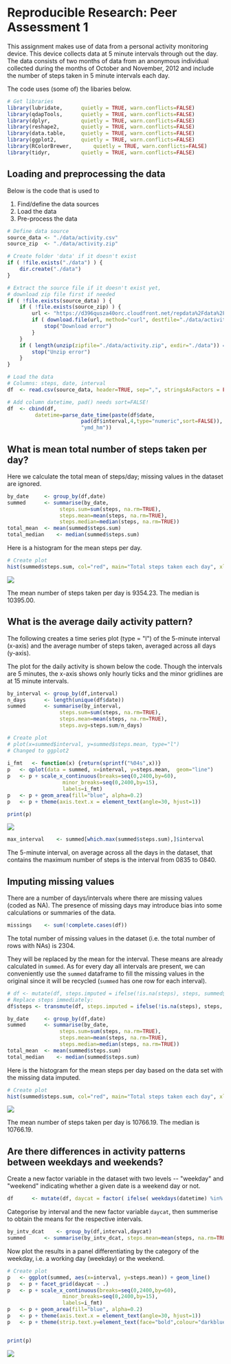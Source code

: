 # Reproducible Research: Peer Assessment 1
  

This assignment makes use of data from a personal activity monitoring device. This device collects data at 5 minute
intervals through out the day. The data consists of two months of data from an anonymous individual collected 
during the months of October and November, 2012 and include the number of steps taken in 5 minute intervals each day.  

The code uses (some of) the libaries below.


```r
# Get libraries
library(lubridate,		quietly = TRUE, warn.conflicts=FALSE)
library(qdapTools,		quietly = TRUE, warn.conflicts=FALSE)
library(dplyr,			quietly = TRUE, warn.conflicts=FALSE)
library(reshape2,		quietly = TRUE, warn.conflicts=FALSE)
library(data.table,		quietly = TRUE, warn.conflicts=FALSE)
library(ggplot2,		quietly = TRUE, warn.conflicts=FALSE)
library(RColorBrewer,		quietly = TRUE, warn.conflicts=FALSE)
library(tidyr,			quietly = TRUE, warn.conflicts=FALSE)
```


## Loading and preprocessing the data

Below is the code that is used to

1. Find/define the data sources
1. Load the data
1. Pre-process the data



```r
# Define data source
source_data	<- "./data/activity.csv"
source_zip	<- "./data/activity.zip"

# Create folder 'data' if it doesn't exist
if ( !file.exists("./data") ) {
	dir.create("./data")
}

# Extract the source file if it doesn't exist yet,
# download zip file first if needed
if ( !file.exists(source_data) ) {
	if ( !file.exists(source_zip) ) {
		url	<- "https://d396qusza40orc.cloudfront.net/repdata%2Fdata%2Factivity.zip"
		if ( download.file(url, method="curl", destfile="./data/activity.zip") > 0 ) {
			stop("Download error")
		}
	}
	if ( length(unzip(zipfile="./data/activity.zip", exdir="./data")) == 0 ) {
		stop("Unzip error")
	}
}
```


```r
# Load the data
# Columns: steps, date, interval
df	<- read.csv(source_data, header=TRUE, sep=",", stringsAsFactors = FALSE)

# Add column datetime, pad() needs sort=FALSE!
df	<- cbind(df,
		 datetime=parse_date_time(paste(df$date,
						pad(df$interval,4,type="numeric",sort=FALSE)),
						"ymd_hm"))
```

   


## What is mean total number of steps taken per day?
Here we calculate the total mean of steps/day; missing values in the dataset are ignored.


```r
by_date		<- group_by(df,date)
summed		<- summarise(by_date,
			     steps.sum=sum(steps, na.rm=TRUE),
			     steps.mean=mean(steps, na.rm=TRUE),
			     steps.median=median(steps, na.rm=TRUE))
total_mean	<- mean(summed$steps.sum)
total_median	<- median(summed$steps.sum)
```

Here is a histogram for the mean steps per day.

```r
# Create plot
hist(summed$steps.sum, col="red", main="Total steps taken each day", xlab="# steps")
```

![](PA1_template_files/figure-html/hist-1.png) 

The mean number of steps taken per day is 9354.23. The median is 10395.00.   
   


## What is the average daily activity pattern?
The following creates a time series plot (type = "l") of the 5-minute interval (x-axis) and the
average number of steps taken, averaged across all days (y-axis).  
  
The plot for the daily activity is shown below the code. Though the intervals are 5 minutes, the x-axis shows only hourly ticks 
and the minor gridlines are at 15 minute intervals. 
    

```r
by_interval	<- group_by(df,interval)
n_days		<- length(unique(df$date))
summed		<- summarise(by_interval,
			     steps.sum=sum(steps, na.rm=TRUE),
			     steps.mean=mean(steps, na.rm=TRUE),
			     steps.avg=steps.sum/n_days)
```
  
    

```r
# Create plot
# plot(x=summed$interval, y=summed$steps.mean, type="l")
# Changed to ggplot2 
				  
i_fmt	<- function(x) {return(sprintf("%04s",x))} 
p	<- qplot(data = summed, x=interval, y=steps.mean,  geom="line")
p	<- p + scale_x_continuous(breaks=seq(0,2400,by=60),
				  minor_breaks=seq(0,2400,by=15),
				  labels=i_fmt)
p	<- p + geom_area(fill="blue", alpha=0.2)
p	<- p + theme(axis.text.x = element_text(angle=30, hjust=1))

print(p)
```

![](PA1_template_files/figure-html/plot-1.png) 

```r
max_interval	<- summed[which.max(summed$steps.sum),]$interval
```

The 5-minute interval, on average across all the days in the dataset, that contains the maximum number
of steps is the interval from 0835 to 0840.


## Imputing missing values
There are a number of days/intervals where there are missing values (coded as NA). The presence of missing days
may introduce bias into some calculations or summaries of the data.


```r
missings	<- sum(!complete.cases(df))
```

The total number of missing values in the dataset (i.e. the total number of rows with NAs) is 2304.

They will be replaced by the mean for the interval. These means are already calculated in `summed`.  As for
every day all intervals are present, we can conveniently use the `summed` dataframe to fill the missing values
in the original since it will be recycled (`summed` has one row for each interval).


```r
# df <- mutate(df, steps.imputed = ifelse(!is.na(steps), steps, summed$steps.mean))
# Replace steps immediately:
df$steps <- transmute(df, steps.imputed = ifelse(!is.na(steps), steps, summed$steps.mean))[,1]
```


```r
by_date		<- group_by(df,date)
summed		<- summarise(by_date,
			     steps.sum=sum(steps, na.rm=TRUE),
			     steps.mean=mean(steps, na.rm=TRUE),
			     steps.median=median(steps, na.rm=TRUE))
total_mean	<- mean(summed$steps.sum)
total_median	<- median(summed$steps.sum)
```

Here is the histogram for the mean steps per day based on the data set with the missing data imputed.


```r
# Create plot
hist(summed$steps.sum, col="red", main="Total steps taken each day", xlab="# steps")
```

![](PA1_template_files/figure-html/hist-revisited-1.png) 

The mean number of steps taken per day is 10766.19. The median is 10766.19.   


## Are there differences in activity patterns between weekdays and weekends?

Create a new factor variable in the dataset with two levels -- "weekday" and "weekend" indicating whether a given date
is a weekend day or not.


```r
df		<- mutate(df, daycat = factor( ifelse( weekdays(datetime) %in% c("Saturday","Sunday"), "weekend", "weekday")))
```

Categorise by interval and the new factor variable `daycat`, then summerise to obtain the means for the respective intervals.

```r
by_intv_dcat	<- group_by(df,interval,daycat)
summed		<- summarise(by_intv_dcat, steps.mean=mean(steps, na.rm=TRUE))
```
    
Now plot the results in a panel differentiating by the category of the weekday, i.e. a working day (weekday) or the weekend.

```r
# Create plot
p	<- ggplot(summed, aes(x=interval, y=steps.mean)) + geom_line()
p	<- p + facet_grid(daycat ~ .)
p	<- p + scale_x_continuous(breaks=seq(0,2400,by=60),
				  minor_breaks=seq(0,2400,by=15),
				  labels=i_fmt)
p	<- p + geom_area(fill="blue", alpha=0.2)
p	<- p + theme(axis.text.x = element_text(angle=30, hjust=1))
p	<- p + theme(strip.text.y=element_text(face="bold",colour="darkblue",angle=0))


print(p)
```

![](PA1_template_files/figure-html/panel-plot-1.png) 

